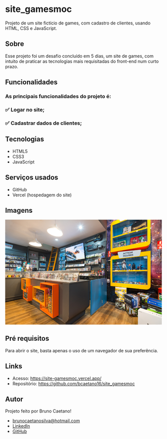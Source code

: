 # site_gamesmoc
Projeto de um site fictício de games, com cadastro de clientes, usando HTML, CSS e JavaScript.

## <b>Sobre</b> </br>

 Esse projeto foi um desafio concluído em 5 dias, um site de games, com intuito de praticar as tecnologias 
 mais requisitadas do front-end num curto prazo.

## <b>Funcionalidades</b></br>
### As principais funcionalidades do projeto é:

### ✅ Logar no site;
### ✅ Cadastrar dados de clientes;

## Tecnologias

- HTML5</br>
- CSS3</br>
- JavaScript

## Serviços usados

- GitHub</br>
- Vercel (hospedagem do site)

## Imagens

![/images/cecile-new-gamer-31.jpg](https://github.com/bcaetano16/site_gamesmoc/blob/main/images/cecile-new-gamer-31.jpg?raw=true)

## Pré requisitos

Para abrir o site, basta apenas o uso de um navegador de sua preferência.

## Links
- Acesso: https://site-gamesmoc.vercel.app/</br>
- Repositório: https://github.com/bcaetano16/site_gamesmoc

## Autor
Projeto feito por Bruno Caetano!

- brunocaetanosilva@hotmail.com</br>
- [LinkedIn](https://www.linkedin.com/in/bruno-caetano-64398531/)</br>
- [GitHub](https://github.com/bcaetano16)


